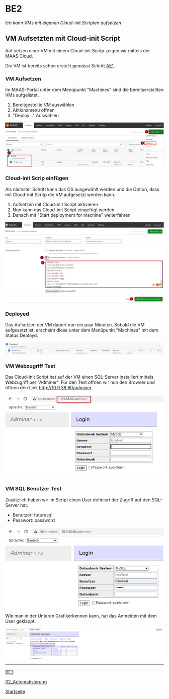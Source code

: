 # BE2
*Ich kann VMs mit eigenen Cloud-init Scripten aufsetzen*

## VM Aufsetzten mit Cloud-init Script

Auf setzen einer VM mit einem Cloud-init Scritp zeigen wir mittels der MAAS Cloud.

Die VM ist bereits schon erstellt gemässt Schritt [AE1](https://github.com/ask-yo-girl-about-me/Project-Future/blob/main/01_Grundlage/AE1.md).

### VM Aufsetzen

Im MAAS-Portal unter dem Menüpunkt "Machines" sind die bereitserstellten VMs aufgelistet.

1. Bereitgestellte VM auswählen
2. Aktionsmenü öffnen
3. "Deploy..." Auswählen

![BE2_1](../00_Allgemein/images/02_Automatisierung/BE2/BE2_1.png)

### Cloud-init Scrip einfügen

Als nächster Schritt kann das OS ausgewählt werden und die Option, dass mit Cloud-init Scritp die VM aufgesetzt werden kann.

1. Aufsetzen mit Cloud-init Script aktivieren
2. Nun kann das Cloud-init Script eingefügt werden
3. Danach mit "Start deployment for machine" weiterfahren

![BE2_2](../00_Allgemein/images/02_Automatisierung/BE2/BE2_2.png)

### Deployed

Das Aufsetzen der VM dauert nun ein paar Minuten. Sobald die VM aufgesetzt ist, erscheint diese unter dem Menüpunkt "Machines" mit dem Status Deployd.

![BE2_3](../00_Allgemein/images/02_Automatisierung/BE2/BE2_3.png)

### VM Webzugriff Test

Das Cloud-init Script hat auf der VM einen SQL-Server installiert mittels Webzugriff per "Adminer".
Für den Test öffnen wir nun den Browser und öffnen den Link http://10.9.38.60/adminer.

![BE2_4](../00_Allgemein/images/02_Automatisierung/BE2/BE2_4.png)

### VM SQL Benutzer Test

Zusätzlich haben wir im Script einen User definiert der Zugriff auf den SQL-Server hat.

- Benutzer:   futuresql
- Passwort:   password

![BE2_4](../00_Allgemein/images/02_Automatisierung/BE2/BE2_5.png)

Wie man in der Unteren Grafikerkennen kann, hat das Anmelden mit dem User geklappt.

![BE2_4](../00_Allgemein/images/02_Automatisierung/BE2/BE2_6.png)

___

[BE3](hhttps://github.com/ask-yo-girl-about-me/Project-Future/blob/main/02_Automatisierung/BE3.md)

[02_Automatisierung](../02_Automatisierung)

[Startseite](https://github.com/ask-yo-girl-about-me/Project-Future)